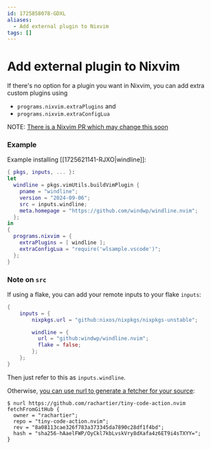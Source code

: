 ```yaml
---
id: 1725858078-GDXL
aliases:
  - Add external plugin to Nixvim
tags: []
---
```


# Add external plugin to Nixvim

If there's no option for a plugin you want in Nixvim, you can add extra custom plugins using
- `programs.nixvim.extraPlugins`
and
- `programs.nixvim.extraConfigLua`

NOTE: [There is a Nixvim PR which may change this soon](https://github.com/nix-community/nixvim/pull/1876)

### Example

Example installing [[1725621141-RJXO|windline]]:

```nix
{ pkgs, inputs, ... }:
let
  windline = pkgs.vimUtils.buildVimPlugin {
    pname = "windline";
    version = "2024-09-06";
    src = inputs.windline;
    meta.homepage = "https://github.com/windwp/windline.nvim";
  };
in
{
  programs.nixvim = {
    extraPlugins = [ windline ];
    extraConfigLua = "require('wlsample.vscode')";
  };
}
```

### Note on `src`

If using a flake, you can add your remote inputs to your flake `inputs`:
```nix
{
    inputs = {
        nixpkgs.url = "github:nixos/nixpkgs/nixpkgs-unstable";

        windline = {
          url = "github:windwp/windline.nvim";
          flake = false;
        };
    };
}
```

Then just refer to this as `inputs.windline`.

Otherwise, [you can use nurl to generate a fetcher for your source](https://github.com/nix-community/nurl):
```shell
$ nurl https://github.com/rachartier/tiny-code-action.nvim
fetchFromGitHub {
  owner = "rachartier";
  repo = "tiny-code-action.nvim";
  rev = "8a08113cae326f783a373345da7890c28df1f4bd";
  hash = "sha256-hAaelFWP/OyCkl7kbLvskVry8dXafa4z6ET9i4sTXYY=";
}
```

